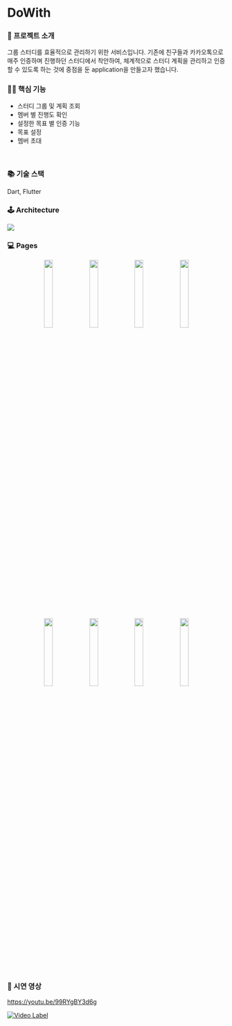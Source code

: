 # DoWith

### 🧐 프로젝트 소개
그룹 스터디를 효율적으로 관리하기 위한 서비스입니다.
기존에 친구들과 카카오톡으로 매주 인증하며 진행하던 스터디에서 착안하여, 체계적으로 스터디 계획을 관리하고 인증할 수 있도록 하는 것에 중점을 둔 application을 만들고자 했습니다.
</br>

### 🧞‍♂️ 핵심 기능
- 스터디 그룹 및 계획 조회
- 멤버 별 진행도 확인
- 설정한 목표 별 인증 기능
- 목표 설정
- 멤버 초대
</br>

### 📚 기술 스택
Dart, Flutter
</br>

### 🕹️ Architecture
<img src="https://github.com/user-attachments/assets/c6c0ddda-4b8f-4475-b668-0dac734fad49"/>
</br>

### 💻 Pages
<p align="center"> 
  <img src="https://github.com/user-attachments/assets/a4bca241-f503-4b70-ad82-3d56c9ca9120" align="center" width="20%">  
  <img src="https://github.com/user-attachments/assets/42304f7c-f062-4a23-a200-6530a03f1f11" align="center" width="20%"> 
  <img src="https://github.com/user-attachments/assets/dcd51220-08a7-4528-b75e-787f594d304a" align="center" width="20%"> 
  <img src="https://github.com/user-attachments/assets/81a8ebe0-b863-470f-be09-5783e68d5a08" align="center" width="20%">
</p>
</br>
<p align="center">
  <img src="https://github.com/user-attachments/assets/595c81b2-f2d0-416a-ac0c-10fd282adef7" align="center" width="20%">
  <img src="https://github.com/user-attachments/assets/767b4bd4-62cd-4f01-9918-2ed05897a5ca" align="center" width="20%">
  <img src="https://github.com/user-attachments/assets/4e2da1cc-c344-48da-b99a-375d4f02b37d" align="center" width="20%">
  <img src="https://github.com/user-attachments/assets/80ef8393-f820-4f00-abd9-366c7c46ee96" align="center" width="20%">
</p></br>

### 🎥 시연 영상

https://youtu.be/99RYgBY3d6g

[![Video Label](http://img.youtube.com/vi/99RYgBY3d6g/0.jpg)](https://youtu.be/99RYgBY3d6g)
